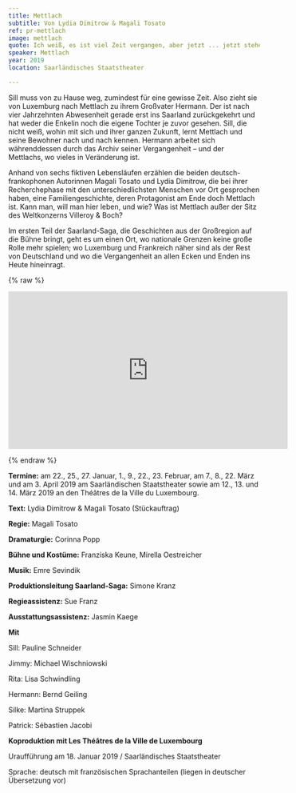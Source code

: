 ```yaml
---
title: Mettlach
subtitle: Von Lydia Dimitrow & Magali Tosato
ref: pr-mettlach
image: mettlach
quote: Ich weiß, es ist viel Zeit vergangen, aber jetzt ... jetzt stehen wir beide hier.
speaker: Mettlach
year: 2019
location: Saarländisches Staatstheater

---
```


Sill muss von zu Hause weg, zumindest für eine gewisse Zeit. Also zieht sie von Luxemburg nach Mettlach zu ihrem Großvater Hermann. Der ist nach vier Jahrzehnten Abwesenheit gerade erst ins Saarland zurückgekehrt und hat weder die Enkelin noch die eigene Tochter je zuvor gesehen. Sill, die nicht weiß, wohin mit sich und ihrer ganzen Zukunft, lernt Mettlach und seine Bewohner nach und nach kennen. Hermann arbeitet sich währenddessen durch das Archiv seiner Vergangenheit – und der Mettlachs, wo vieles in Veränderung ist.

 
Anhand von sechs fiktiven Lebensläufen erzählen die beiden deutsch-frankophonen Autorinnen Magali Tosato und Lydia Dimitrow, die bei ihrer Recherchephase mit den unterschiedlichsten Menschen vor Ort gesprochen haben, eine Familiengeschichte, deren Protagonist am Ende doch Mettlach ist. Kann man, will man hier leben, und wie? Was ist Mettlach außer der Sitz des Weltkonzerns Villeroy & Boch? 
 
Im ersten Teil der Saarland-Saga, die Geschichten aus der Großregion auf die Bühne bringt, geht es um einen Ort, wo nationale Grenzen keine große Rolle mehr spielen; wo Luxemburg und Frankreich näher sind als der Rest von Deutschland und wo die Vergangenheit an allen Ecken und Enden ins Heute hineinragt.

{% raw %}

<iframe width="560" height="315" src="https://www.youtube.com/embed/Z9Ud7D0Laoo" frameborder="0" allow="accelerometer; autoplay; encrypted-media; gyroscope; picture-in-picture" allowfullscreen></iframe>

{% endraw %}

**Termine:** am 22., 25., 27. Januar, 1., 9., 22., 23. Februar, am 7., 8., 22. März und am 3. April 2019 am Saarländischen Staatstheater sowie am 12., 13. und 14. März 2019 an den Théâtres de la Ville du Luxembourg.

**Text:** Lydia Dimitrow & Magali Tosato (Stückauftrag)

**Regie:** Magali Tosato

**Dramaturgie:** Corinna Popp

**Bühne und Kostüme:** Franziska Keune, Mirella Oestreicher

**Musik:** Emre Sevindik

**Produktionsleitung Saarland-Saga:** Simone Kranz

**Regieassistenz:** Sue Franz

**Ausstattungsassistenz:** Jasmin Kaege


**Mit**

Sill: Pauline Schneider

Jimmy: Michael Wischniowski

Rita: Lisa Schwindling 

Hermann: Bernd Geiling

Silke: Martina Struppek

Patrick: Sébastien Jacobi


**Koproduktion mit Les Théâtres de la Ville de Luxembourg**


Uraufführung am 18. Januar 2019 / Saarländisches Staatstheater

Sprache: deutsch mit französischen Sprachanteilen (liegen in deutscher Übersetzung vor)

